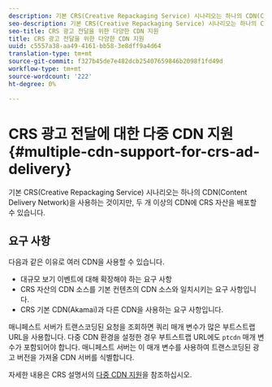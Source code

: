 ```yaml
---
description: 기본 CRS(Creative Repackaging Service) 시나리오는 하나의 CDN(Content Delivery Network)을 사용하는 것이지만, 두 개 이상의 CDN에 CRS 자산을 배포할 수 있습니다.
seo-description: 기본 CRS(Creative Repackaging Service) 시나리오는 하나의 CDN(Content Delivery Network)을 사용하는 것이지만, 두 개 이상의 CDN에 CRS 자산을 배포할 수 있습니다.
seo-title: CRS 광고 전달을 위한 다양한 CDN 지원
title: CRS 광고 전달을 위한 다양한 CDN 지원
uuid: c5557a38-aa49-4161-bb58-3e8dff9a4d64
translation-type: tm+mt
source-git-commit: f327b45de7e482dcb25407659846b2098f1fd49d
workflow-type: tm+mt
source-wordcount: '222'
ht-degree: 0%

---
```



# CRS 광고 전달에 대한 다중 CDN 지원 {#multiple-cdn-support-for-crs-ad-delivery}

기본 CRS(Creative Repackaging Service) 시나리오는 하나의 CDN(Content Delivery Network)을 사용하는 것이지만, 두 개 이상의 CDN에 CRS 자산을 배포할 수 있습니다.

## 요구 사항

다음과 같은 이유로 여러 CDN을 사용할 수 있습니다.

* 대규모 보기 이벤트에 대해 확장해야 하는 요구 사항
* CRS 자산의 CDN 소스를 기본 컨텐츠의 CDN 소스와 일치시키는 요구 사항입니다.
* CRS 기본 CDN(Akamai)과 다른 CDN을 사용하는 요구 사항입니다.

매니페스트 서버가 트랜스코딩된 요청을 조회하면 쿼리 매개 변수가 많은 부트스트랩 URL을 사용합니다. 다중 CDN 환경을 설정한 경우 부트스트랩 URL에도 `ptcdn` 매개 변수가 포함되어야 합니다. 매니페스트 서버는 이 매개 변수를 사용하여 트랜스코딩된 광고 버전을 가져올 CDN 서버를 식별합니다.

자세한 내용은 CRS 설명서의 [다중 CDN 지원](../../creative-repackaging-service/multi-cdn-supportt.md)을 참조하십시오.
